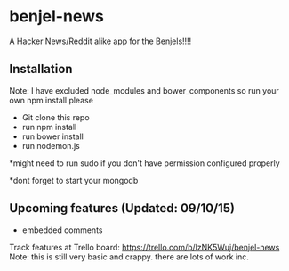 # benjel-news
A Hacker News/Reddit alike app for the Benjels!!!!

## Installation

Note: I have excluded node_modules and bower_components so run your own npm install please
- Git clone this repo
- run npm install
- run bower install
- run nodemon.js

*might need to run sudo if you don't have permission configured properly

*dont forget to start your mongodb


## Upcoming features (Updated: 09/10/15)
- embedded comments

Track features at Trello board:
https://trello.com/b/lzNK5Wuj/benjel-news
Note: this is still very basic and crappy. there are lots of work inc.



